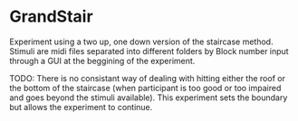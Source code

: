 # GrandStair
Experiment using a two up, one down version of the staircase method.
Stimuli are midi files separated into different folders by Block number input through a GUI at the beggining of the experiment.

TODO: There is no consistant way of dealing with hitting either the roof or the bottom of the staircase (when participant is too good or too impaired and goes beyond the stimuli available). This experiment sets the boundary but allows the experiment to continue.
